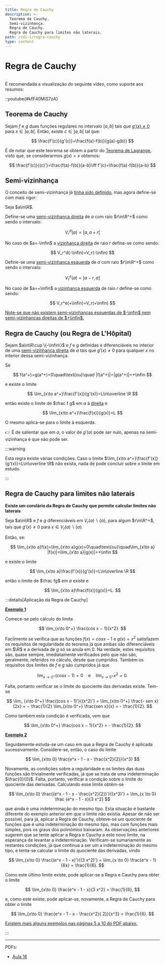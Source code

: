 ```yaml
---
title: Regra de Cauchy
description: >-
  Teorema de Cauchy.
  Semi-vizinhança.
  Regra de Cauchy.
  Regra de Cauchy para limites não laterais.
path: /cdi-i/regra-cauchy
type: content
---
```


# Regra de Cauchy

```toc

```

É recomendada a visualização do seguinte vídeo, como suporte aos resumos:

::youtube{#kfF40MiS7zA}

## Teorema de Cauchy

Sejam $f$ e $g$ duas funções regulares no intervalo $[a,b]$ tais que [$g'(x)\ne0$](color:red) para $x\in]a,b[$. Então, existe $c\in ]a,b[$ tal que:

$$
\frac{f'(c)}{g'(c)}=\frac{f(a)-f(b)}{g(a)-g(b)}
$$

É de notar que este teorema se obtem a partir do [Teorema de Lagrange](/cdi-i/diferenciabilidade#teorema-de-lagrange), visto que, se considerarmos $g(x)=x$ obtemos:

$$
\frac{f'(c)}{(c)'}=\frac{f(a)-f(b)}{a-b}\iff f'(c)=\frac{f(a)-f(b)}{a-b}
$$

## Semi-vizinhança

O conceito de semi-vizinhança já [tinha sido definido](/cdi-i/diferenciabilidade#semi-vizinhança), mas agora define-se com mais rigor:

Seja $a\in\R$.

Define-se uma [semi-vizinhança direita](color:orange) de $a$ com raio $r\in\R^+$ como sendo o intervalo:

$$
V_r^d(a)=[a,a+r[
$$

No caso de $a=-\infin$ a [vizinhança direita](color:orange) de raio $r$ define-se como sendo:

$$
V_r^d(-\infin)=V_r(-\infin)
$$

Define-se uma [semi-vizinhança esquerda](color:orange) de $a$ com raio $r\in\R^+$ como sendo o intervalo:

$$
V_r^e(a)=]a-r,a]
$$

No caso de $a=+\infin$ a [vizinhança esquerda](color:orange) de raio $r$ define-se como sendo:

$$
V_r^e(+\infin)=V_r(+\infin)
$$

[Note-se que não existem semi-vizinhanças esquerdas de $-\infin$ nem semi-vizinhanças direitas de $+\infin$.](color:orange)

## Regra de Cauchy (ou Regra de L'Hôpital)

Sejam $a\in\R\cup \{-\infin\}$ e $f$ e $g$ definidas e diferenciáveis no interior de uma [semi-vizinhança direita](color:orange) de $a$ tais que $g'(x)\ne 0$ para qualquer $x$ no interior dessa semi-vizinhança.

Se

$$
f(a^+)=g(a^+)=0\quad\text{ou}\quad |f(a^+)|=|g(a^+)|=+\infin
$$

e existe o limite

$$
\lim_{x\to a^+}\frac{f'(x)}{g'(x)}=L\in\overline \R
$$

então existe o limite de $\frac f g$ em $a$ à [direita](color:orange) e

$$
\lim_{x\to a^+}\frac{f(x)}{g(x)}=L
$$

O mesmo aplica-se para o limite à esquerda.

👉 É de salientar que em $a$, o valor de $g'(a)$ pode ser nulo, apenas na semi-vizinhança é que não pode ser.

:::warning

Esta regra existe várias condições. Caso o limite $\lim_{x\to a^+}\frac{f'(x)}{g'(x)}=L\in\overline \R$ não exista, nada de pode concluir sobre o limite em estudo.

:::

## Regra de Cauchy para limites não laterais

**Existe um corolário da Regra de Cauchy que permite calcular limites não laterais**

Seja $a\in\R$ e $f$ e $g$ diferenciáveis em $V_r(a)\backslash \{a\}$, para algum $r\in\R^+$, tais que $g'(x)\ne 0$ para $x\in V_r(a)\backslash\{a\}$.

Então, se:

$$
\lim_{x\to a}f(x)=\lim_{x\to a}g(x)=0\quad\text{ou}\quad\lim_{x\to a} |f(x)|=\lim_{x\to a}|g(x)|=+\infin
$$

e existe o limite

$$
\lim_{x\to a}\frac{f'(x)}{g'(x)}=L\in\overline \R
$$

então o limite de $\frac fg$ em $a$ existe e

$$
\lim_{x\to a}\frac{f(x)}{g(x)}=L.
$$

:::details[Aplicação da Regra de Cauchy]

[**Exemplo 1**](color:orange)

Comece-se pelo cálculo do limite

$$
\lim_{x\to 0^+} \frac{cos x − 1}{x^2}.
$$

Facilmente se verifica que as funções $f(x) = cos x − 1 \text{ e } g(x) = x^2$ satisfazem os requisitos de regularidade do teorema já que ambas são diferenciáveis em $\R$ e a derivada de $g$ só se anula em 0.
Na verdade, estes requisitos são, quase sempre, imediatamente verificados pelo que não são, geralmente, referidos no cálculo, desde que cumpridos.
Também os requisitos dos limites de $f$ e $g$ são cumpridos já que

$$
\lim_{x\to 0^+} (cos x − 1) = 0 \quad \text{e}\quad \lim_{x\to 0^+} x^2 = 0.
$$

Falta, portanto verificar se o limite do quociente das derivadas existe. Tem-se

$$
\lim_ {x\to 0^+} \frac{(cos x - 1)'}{(x^2)'} = \lim_{x\to 0^+} \frac{- sen x}{2x} = − \frac{1}{2} \lim_{x\to 0^+} \frac{sen x}{x} = - \frac{1}{2}.
$$

Como também esta condição é verificada, vem que

$$
\lim_{x\to 0^+} \frac{cos x − 1}{x^2} = - \frac{1}{2}.
$$

[**Exemplo 2**](color:orange)

Seguidamente estuda-se um caso em que a Regra de Cauchy é aplicada sucessivamente. Considere-se, então, o caso do limite

$$
\lim_{x\to 0} \frac{e^x - 1 - x - \frac{x^2}{2}}{x^3}
$$

Novamente, as condições sobre a regularidade e os limites das duas funções são trivialmente verificadas, já que se trata de uma indeterminação $\frac{0}{0}$. Falta, portanto, verificar a condição sobre o limite do quociente das derivadas. Calculando esse limite obtém-se

$$
\lim_{x\to 0} \frac{(e^x - 1 - x - \frac{x^2}{2})'}{(x^3)'} = \lim_{x \to 0} \frac {e^x - 1 - x}{3 x^2}
$$

que ainda é uma indeterminação do mesmo tipo. Esta situação é bastante diferente do exemplo anterior em que o limite não existia. Apesar de não ser possível, para já, aplicar a Regra de Cauchy, obteve-se um quociente de funções que é uma indeterminação do mesmo tipo, mas com funções mais simples, pois os graus dos polinómios baixaram. As observações anteriores sugerem que se tente aplicar a Regra e Cauchy a este novo limite, na esperança de levantar a indeterminação. Verificam-se sumariamente as restantes condições, já que continua a ser um a indeterminação do mesmo tipo, e tenta-se calcular o limite do quociente das derivadas, vindo

$$
\lim_{x\to 0} \frac{(e^x - 1 - x)'}{(3 x^2)'} = \lim_{x \to 0} \frac{e^x - 1}{6x} = \frac{1}{6}.
$$

Como este último limite existe, pode aplicar-se a Regra e Cauchy para obter o limite

$$
\lim_{x\to 0} \frac{e^x - 1 - x}{3 x^2} = \frac{1}{6},
$$

e, como este existe, pode aplicar-se, novamente, a Regra de Cauchy para obter o limite

$$
\lim_{x\to 0} \frac{e^x - 1 - x - \frac{x^2}{ 2}}{x^3} = \frac{1}{6}.
$$

[Existem mais alguns exemplos nas páginas 5 a 10 do PDF abaixo.](color:red)

:::

---

PDFs:

- [Aula 16](https://drive.google.com/file/d/1UqqOcCUyPbVq081faqbpWMOo8ExIBiIQ/view?usp=sharing)
